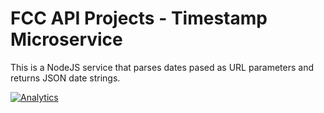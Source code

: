 # FCC API Projects - Timestamp Microservice

This is a NodeJS service that parses dates pased as URL parameters and returns JSON date strings.

[![Analytics](https://cjs-beacon.appspot.com/UA-10006093-3/github/cjsheets/FCC-Timestamp-Microservice?pixel)](https://github.com/cjsheets/FCC-Timestamp-Microservice)